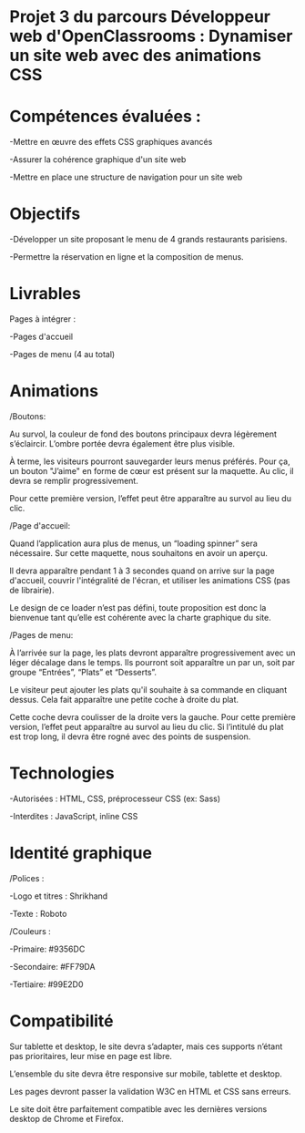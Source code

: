# Projet 3 du parcours Développeur web d'OpenClassrooms : Dynamiser un site web avec des animations CSS

# Compétences évaluées :

-Mettre en œuvre des effets CSS graphiques avancés

-Assurer la cohérence graphique d'un site web

-Mettre en place une structure de navigation pour un site web

# Objectifs

-Développer un site proposant le menu de 4 grands restaurants parisiens.

-Permettre la réservation en ligne et la composition de menus.

# Livrables
Pages à intégrer :

-Pages d'accueil

-Pages de menu (4 au total)

# Animations

/Boutons:

Au survol, la couleur de fond des boutons principaux devra légèrement s’éclaircir. L’ombre portée devra également être plus visible.

À terme, les visiteurs pourront sauvegarder leurs menus préférés. Pour ça, un bouton "J’aime" en forme de cœur est présent sur la maquette. Au clic, il devra se remplir progressivement. 

Pour cette première version, l’effet peut être apparaître au survol au lieu du clic.

/Page d'accueil:

Quand l’application aura plus de menus, un “loading spinner” sera nécessaire. Sur cette maquette, nous souhaitons en avoir un aperçu. 

Il devra apparaître pendant 1 à 3 secondes quand on arrive sur la page d'accueil, couvrir l'intégralité de l'écran, et utiliser les animations CSS (pas de librairie). 

Le design de ce loader n’est pas défini, toute proposition est donc la bienvenue tant qu’elle est cohérente avec la charte graphique du site.


/Pages de menu:

À l’arrivée sur la page, les plats devront apparaître progressivement avec un léger décalage dans le temps. Ils pourront soit apparaître un par un, soit par groupe “Entrées”, “Plats” et “Desserts”.

Le visiteur peut ajouter les plats qu'il souhaite à sa commande en cliquant dessus. Cela fait apparaître une petite coche à droite du plat. 

Cette coche devra coulisser de la droite vers la gauche. Pour cette première version, l’effet peut apparaître au survol au lieu du clic. Si l’intitulé du plat est trop long, il devra être rogné avec des points de suspension.

# Technologies

-Autorisées : HTML, CSS, préprocesseur CSS (ex: Sass)

-Interdites : JavaScript, inline CSS

# Identité graphique

/Polices :

-Logo et titres : Shrikhand

-Texte : Roboto

/Couleurs :

-Primaire: #9356DC

-Secondaire: #FF79DA

-Tertiaire: #99E2D0

# Compatibilité

Sur tablette et desktop, le site devra s’adapter, mais ces supports n’étant pas prioritaires, leur mise en page est libre.

L’ensemble du site devra être responsive sur mobile, tablette et desktop.

Les pages devront passer la validation W3C en HTML et CSS sans erreurs.

Le site doit être parfaitement compatible avec les dernières versions desktop de Chrome et Firefox.
